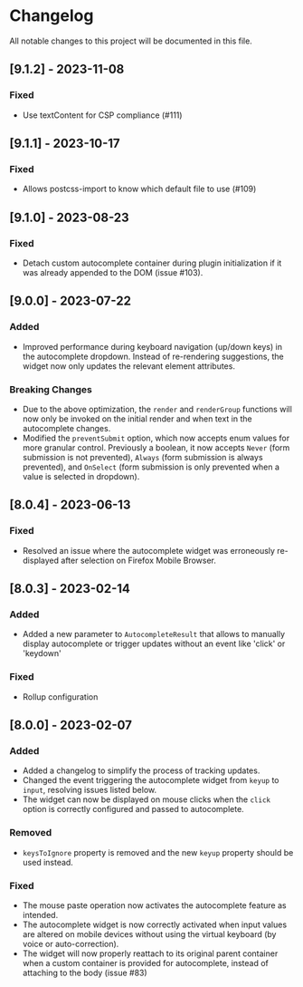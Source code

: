 # Changelog

All notable changes to this project will be documented in this file.

## [9.1.2] - 2023-11-08

### Fixed

- Use textContent for CSP compliance (#111)

## [9.1.1] - 2023-10-17

### Fixed

- Allows postcss-import to know which default file to use (#109)

## [9.1.0] - 2023-08-23

### Fixed

- Detach custom autocomplete container during plugin initialization if it was already appended to the DOM (issue #103).

## [9.0.0] - 2023-07-22

### Added

- Improved performance during keyboard navigation (up/down keys) in the autocomplete dropdown. Instead of re-rendering suggestions, the widget now only updates the relevant element attributes. 

### Breaking Changes

- Due to the above optimization, the `render` and `renderGroup` functions will now only be invoked on the initial render and when text in the autocomplete changes.
- Modified the `preventSubmit` option, which now accepts enum values for more granular control. Previously a boolean, it now accepts `Never` (form submission is not prevented), `Always` (form submission is always prevented), and `OnSelect` (form submission is only prevented when a value is selected in dropdown).

## [8.0.4] - 2023-06-13

### Fixed

- Resolved an issue where the autocomplete widget was erroneously re-displayed after selection on Firefox Mobile Browser.

## [8.0.3] - 2023-02-14

### Added

- Added a new parameter to `AutocompleteResult` that allows to manually display autocomplete or
  trigger updates without an event like 'click' or 'keydown'

### Fixed

- Rollup configuration

## [8.0.0] - 2023-02-07

### Added

- Added a changelog to simplify the process of tracking updates.
- Changed the event triggering the autocomplete widget from `keyup` to `input`, resolving
  issues listed below.
- The widget can now be displayed on mouse clicks when the `click` option is correctly configured
  and passed to autocomplete.

### Removed

- `keysToIgnore` property is removed and the new `keyup` property should be used instead.

### Fixed

- The mouse paste operation now activates the autocomplete feature as intended.
- The autocomplete widget is now correctly activated when input values are altered on mobile
  devices without using the virtual keyboard (by voice or auto-correction).
- The widget will now properly reattach to its original parent container when a custom
  container is provided for autocomplete, instead of attaching to the body (issue #83)